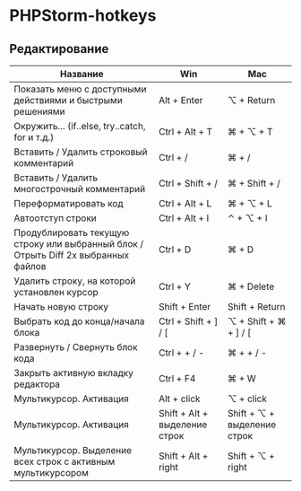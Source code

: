 # PHPStorm-hotkeys

## Редактирование
|Название|Win  |Mac  |
|--|--|--|
|Показать меню с доступными действиями и быстрыми решениями|Alt + Enter |⌥ + Return|
|Окружить... (if..else, try..catch, for и т.д.)|Ctrl + Alt + T|⌘ + ⌥ + T|
|Вставить / Удалить строковый комментарий|Ctrl + /|⌘ + /|
|Вставить / Удалить многострочный комментарий|Ctrl + Shift + /|⌘ + Shift + /|
|Переформатировать код|Ctrl + Alt + L|⌘ + ⌥ + L|
|Автоотступ строки|Ctrl + Alt + I|⌃ + ⌥ + I
|Продублировать текущую строку или выбранный блок / Отрыть Diff 2х выбранных файлов|Ctrl + D|⌘ + D
|Удалить строку, на которой установлен курсор|Ctrl + Y|⌘ + Delete
|Начать новую строку|Shift + Enter|Shift + Return
|Выбрать код до конца/начала блока|Ctrl + Shift + ] / [|⌥ + Shift + ⌘ + ] / [
|Развернуть / Свернуть блок кода|Ctrl + + / -|⌘ + + / -
|Закрыть активную вкладку редактора|Ctrl + F4|⌘ + W
|Мультикурсор. Активация|Alt + click|⌥ + click
|Мультикурсор. Активация|Shift + Alt + выделение строк|Shift + ⌥ + выделение строк
|Мультикурсор. Выделение всех строк с активным мультикурсором|Shift + Alt + right|Shift + ⌥ + right
